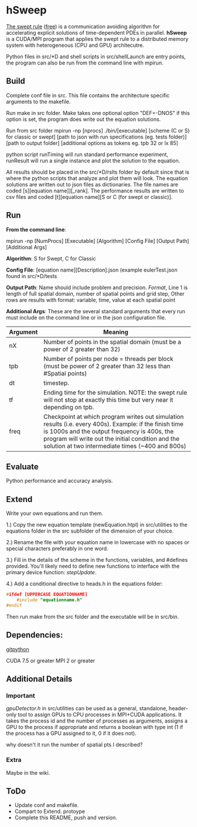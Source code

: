 # hSweep

[The swept rule](https://www.sciencedirect.com/science/article/pii/S0021999117309221?via%3Dihub) ([free](https://arxiv.org/abs/1705.03162)) is a communication avoiding algorithm for accelerating explicit solutions of time-dependent PDEs in parallel.
**hSweep** is a CUDA/MPI program that applies the swept rule to a distributed memory system with heterogeneous (CPU and GPU) architecutre.

Python files in src/\*D and shell scripts in src/shellLaunch are entry points, the program can also be run from the command line with mpirun.

## Build

Complete conf file in src.  This file contains the architecture specific arguments to the makefile.

Run make in src folder.  Make takes one optional option "DEF=-DNOS" if this option is set, the program does write out the equation solutions.

Run from src folder 
mpirun -np [nprocs] ./bin/[executable] [scheme (C or S) for classic or swept] [path to json with run specifications (eg. tests folder)] [path to output folder] [additional options as tokens eg. tpb 32 or lx 85]

python script runTiming will run standard performance experiment, runResult will run a single instance and plot the solution to the equation.

All results should be placed in the src/\*D/rslts folder by default since that is where the python scripts that analyze and plot them will look.
The equation solutions are written out to json files as dictionaries.  The file names are coded [s][equation name]][_rank].
The performance results are written to csv files and coded [t][equation name][S or C (for swept or classic)].

## Run
**From the command line**:

mpirun -np [NumProcs] [Executable] [Algorithm] [Config File] [Output Path] [Additional Args]

**Algorithm**: S for Swept, C for Classic

**Config File**: [equation name][Description].json (example eulerTest.json found in src/\*D/tests

**Output Path**: Name should include problem and precision. *Format*, Line 1 is length of full spatial domain, number of spatial points and grid step, Other rows are results with format: variable, time, value at each spatial point

**Additional Args**: These are the several standard arguments that every run must include on the command line or in the json configuration file.

| Argument  |  Meaning |
| --------- | -------- |
| nX | Number of points in the spatial domain (must be a power of 2 greater than 32)
| tpb | Number of points per node = threads per block (must be power of 2 greater than 32 less than #Spatial points)
| dt | timestep.
| tf | Ending time for the simulation.  NOTE: the swept rule will not stop at exactly this time but very near it depending on tpb.
| freq | Checkpoint at which program writes out simulation results (i.e. every 400s).  Example: if the finish time is 1000s and the output frequency is 400s, the program will write out the initial condition and the solution at two intermediate times (~400 and 800s)

## Evaluate

Python performance and accuracy analysis.

## Extend

Write your own equations and run them.

1.) 
Copy the new equation template (newEquation.htpl) in src/utilities to the equations folder in the src subfolder of the dimension of your choice.

2.) 
Rename the file with your equation name in lowercase with no spaces or special characters preferably in one word. 

3.) 
Fill in the details of the scheme in the functions, variables, and #defines provided.
You'll likely need to define new functions to interface with the primary device function: _stepUpdate_.

4.) Add a conditional directive to heads.h in the equations folder:
``` C++
#ifdef [UPPERCASE EQUATIONNAME]
    #include "equationname.h"
#endif
```

Then run make from the src folder and the executable will be in src/bin.

## Dependencies:

[gitpython](http://gitpython.readthedocs.io/en/stable/intro.html)

CUDA 7.5 or greater
MPI 2 or greater

## Additional Details
### Important

_gpuDetector.h_ in src/utilities can be used as a general, standalone, header-only tool to assign GPUs to CPU processes in MPI+CUDA applications.
It takes the process id and the number of processes as arguments, assigns a GPU to the process if appropriate and returns a boolean with type int (1 if the process has a GPU assigned to it, 0 if it does not).

why doesn't it run the number of spatial pts I described?

### Extra

Maybe in the wiki.

## ToDo
- Update conf and makefile.
- Compart to Extend. protoype 
- Complete this README, push and version.

